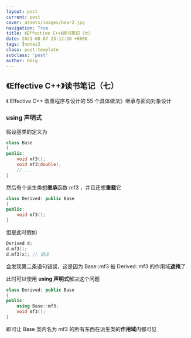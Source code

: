 ```yaml
---
layout: post
current: post
cover: assets/images/bear2.jpg
navigation: True
title: 《Effective C++》读书笔记（七）
date: 2021-08-07 23:12:10 +0800
tags: [notes]
class: post-template
subclass: 'post'
author: bbig
---
```


##  《Effective C++》读书笔记（七）

《 Effective C++ 改善程序与设计的 55 个具体做法》继承与面向对象设计



### using 声明式

假设基类的定义为

```c++
class Base
{
public:
    void mf3();
    void mf3(double);
    // ...
}
```

然后有个派生类想**继承**函数 mf3 ，并且还想**重载**它

``` c++
class Derived: public Base
{
public:
    void mf3();
}
```

但是此时假如

``` c++
Derived d;
d.mf3();
d.mf3(x); // 错误
```

会发现第二条语句错误，这是因为 Base::mf3 被 Derived::mf3 的作用域**遮掩**了

此时可以使用 **using 声明式**解决这个问题

``` c++
class Derived: public Base
{
public:
    using Base::mf3;
    void mf3();
}
```

即可让 Base 类内名为 mf3 的所有东西在派生类的**作用域**内都可见
